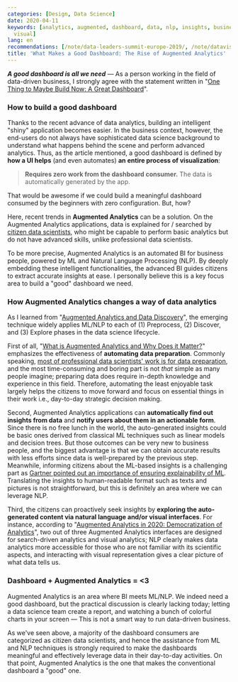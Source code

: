 ```yaml
---
categories: [Design, Data Science]
date: 2020-04-11
keywords: [analytics, augmented, dashboard, data, nlp, insights, business, good, scientists,
  visual]
lang: en
recommendations: [/note/data-leaders-summit-europe-2019/, /note/datavis-2020/, /note/hivemall-events-2018-autumn/]
title: 'What Makes a Good Dashboard: The Rise of Augmented Analytics'
---
```


***A good dashboard is all we need*** &mdash; As a person working in the field of data-driven business, I strongly agree with the statement written in "[One Thing to Maybe Build Now: A Great Dashboard](https://www.linkedin.com/pulse/one-thing-maybe-build-now-great-dashboard-jason-m-lemkin/)". 

### How to build a good dashboard

Thanks to the recent advance of data analytics, building an intelligent "shiny" application becomes easier. In the business context, however, the end-users do not always have sophisticated data science background to understand what happens behind the scene and perform advanced analytics. Thus, as the article mentioned, a good dashboard is defined by **how a UI helps** (and even automates) **an entire process of visualization**:

> **Requires zero work from the dashboard consumer.** The data is automatically generated by the app.

That would be awesome if we could build a meaningful dashboard consumed by the beginners with zero configuration. But, how?

Here, recent trends in **Augmented Analytics** can be a solution. On the Augmented Analytics applications, data is explained for / searched by [citizen data scientists](https://blogs.gartner.com/carlie-idoine/2018/05/13/citizen-data-scientists-and-why-they-matter/), who might be capable to perform basic analytics but do not have advanced skills, unlike professional data scientists. 

To be more precise, Augmented Analytics is an automated BI for business people, powered by ML and Natural Language Processing (NLP). By deeply embedding these intelligent functionalities, the advanced BI guides citizens to extract accurate insights at ease. I personally believe this is a key focus area to build a "good" dashboard we need.

### How Augmented Analytics changes a way of data analytics

As I learned from "[Augmented Analytics and Data Discovery](https://www.dataversity.net/augmented-analytics/)", the emerging technique widely applies ML/NLP to each of (1) Preprocess, (2) Discover, and (3) Explore phases in the data science lifecycle.

First of all, "[What is Augmented Analytics and Why Does it Matter?](https://www.dataversity.net/augmented-analytics-matter/)" emphasizes the effectiveness of **automating data preparation**. Commonly speaking, [most of professional data scientists' work is for data preparation](https://www.forbes.com/sites/gilpress/2016/03/23/data-preparation-most-time-consuming-least-enjoyable-data-science-task-survey-says/#452147ff6f63), and the most time-consuming and boring part is not *that* simple as many people imagine; preparing data does require in-depth knowledge and experience in this field. Therefore, automating the least enjoyable task largely helps the citizens to move forward and focus on essential things in their work i.e., day-to-day strategic decision making.

Second, Augmented Analytics applications can **automatically find out insights from data** and **notify users about them in an actionable form**. Since there is no free lunch in the world, the auto-generated insights could be basic ones derived from classical ML techniques such as linear models and decision trees. But those outcomes can be very new to business people, and the biggest advantage is that we can obtain accurate results with less efforts since data is well-prepared by the previous step. Meanwhile, informing citizens about the ML-based insights is a challenging part as [Gartner pointed out an importance of ensuring explainability of ML](https://www.gartner.com/en/conferences/apac/data-analytics-india/gartner-insights/gc-augmented-analytics). Translating the insights to human-readable format such as texts and pictures is not straightforward, but this is definitely an area where we can leverage NLP.

Third, the citizens can proactively seek insights by **exploring the auto-generated content via natural language and/or visual interfaces**. For instance, according to "[Augmented Analytics in 2020: Democratization of Analytics](https://blog.aimultiple.com/augmented-analytics/)", two out of three Augmented Analytics interfaces are designed for search-driven analytics and visual analytics; NLP clearly makes data analytics more accessible for those who are not familiar with its scientific aspects, and interacting with visual representation gives a clear picture of what data tells us.

### Dashboard + Augmented Analytics = <3

Augmented Analytics is an area where BI meets ML/NLP. We indeed need a good dashboard, but the practical discussion is clearly lacking today; letting a data science team create a report, and watching a bunch of colorful charts in your screen &mdash; This is not a smart way to run data-driven business. 

As we've seen above, a majority of the dashboard consumers are categorized as citizen data scientists, and hence the assistance from ML and NLP techniques is strongly required to make the dashboards meaningful and effectively leverage data in their day-to-day activities. On that point, Augmented Analytics is the one that makes the conventional dashboard a "good" one.